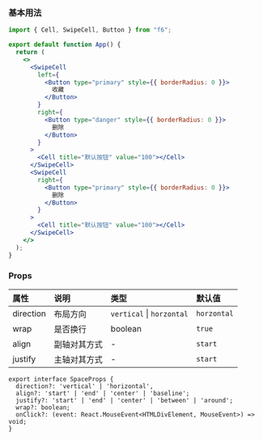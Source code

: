 <div class="block-panel">
      <script>var code =`import { Cell, SwipeCell, Button } from "f6";

export default function App() {
  return (
    <>
      <SwipeCell
        left={
          <Button type="primary" style={{ borderRadius: 0 }}>
            收藏
          </Button>
        }
        right={
          <Button type="danger" style={{ borderRadius: 0 }}>
            删除
          </Button>
        }
      >
        <Cell title="默认按钮" value="100"></Cell>
      </SwipeCell>
      <SwipeCell
        right={
          <Button type="primary" style={{ borderRadius: 0 }}>
            删除
          </Button>
        }
      >
        <Cell title="默认按钮" value="100"></Cell>
      </SwipeCell>
    </>
  );
}
`; console.log(code)</script>
      <h3>基本用法</h3>

```jsx
import { Cell, SwipeCell, Button } from "f6";

export default function App() {
  return (
    <>
      <SwipeCell
        left={
          <Button type="primary" style={{ borderRadius: 0 }}>
            收藏
          </Button>
        }
        right={
          <Button type="danger" style={{ borderRadius: 0 }}>
            删除
          </Button>
        }
      >
        <Cell title="默认按钮" value="100"></Cell>
      </SwipeCell>
      <SwipeCell
        right={
          <Button type="primary" style={{ borderRadius: 0 }}>
            删除
          </Button>
        }
      >
        <Cell title="默认按钮" value="100"></Cell>
      </SwipeCell>
    </>
  );
}
```
</div>

### Props

| 属性 | 说明 | 类型 | 默认值 |
| :-  | :- | :- | :- |
| direction | 布局方向 | `vertical` \| `horzontal` | `horzontal` |
| wrap | 是否换行 | boolean | `true` |
| align | 副轴对其方式 | - | `start` |
| justify | 主轴对其方式 | - | `start` |

```tsx
export interface SpaceProps {
  direction?: 'vertical' | 'horizontal',
  align?: 'start' | 'end' | 'center' | 'baseline';
  justify?: 'start' | 'end' | 'center' | 'between' | 'around';
  wrap?: boolean;
  onClick?: (event: React.MouseEvent<HTMLDivElement, MouseEvent>) => void;
}
```